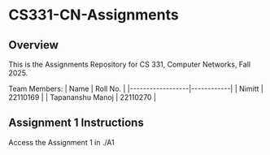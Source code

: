 # CS331-CN-Assignments

## Overview

This is the Assignments Repository for CS 331, Computer Networks, Fall 2025.

Team Members:
| Name             | Roll No.   |
|------------------|------------|
| Nimitt           | 22110169   |
| Tapananshu Manoj | 22110270   |

## Assignment 1 Instructions
Access the Assignment 1 in ./A1
